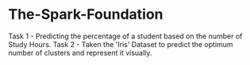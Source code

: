 # The-Spark-Foundation
Task 1 - Predicting the percentage of a student based on the number of Study Hours.
Task 2 - Taken the 'Iris' Dataset to predict the optimum number of clusters and represent it visually.
